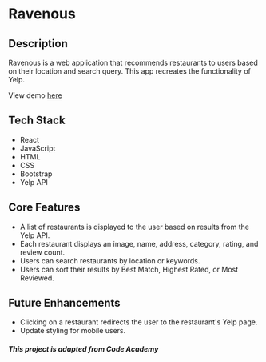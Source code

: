 # Ravenous

## Description
Ravenous is a web application that recommends restaurants to users based on their location and search query. This app recreates the functionality of Yelp. 

View demo [here](https://ravenous-d4practgi-calaisgalbraiths-projects.vercel.app/)

## Tech Stack
* React
* JavaScript
* HTML
* CSS
* Bootstrap
* Yelp API

## Core Features
* A list of restaurants is displayed to the user based on results from the Yelp API.
* Each restaurant displays an image, name, address, category, rating, and review count.
* Users can search restaurants by location or keywords.
* Users can sort their results by Best Match, Highest Rated, or Most Reviewed.

## Future Enhancements 
* Clicking on a restaurant redirects the user to the restaurant's Yelp page.
* Update styling for mobile users.

##### This project is adapted from Code Academy
